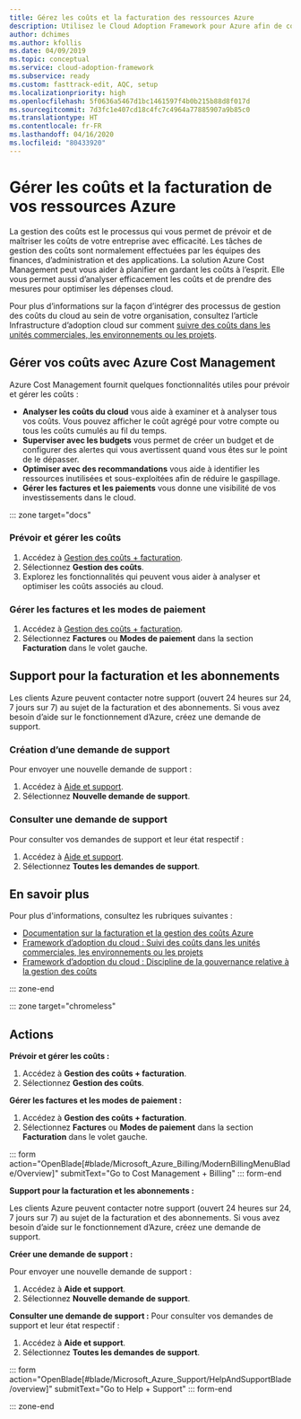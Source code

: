 ```yaml
---
title: Gérez les coûts et la facturation des ressources Azure
description: Utilisez le Cloud Adoption Framework pour Azure afin de comprendre le fonctionnement de la facturation, et découvrir comment configurer les budgets et les paiements de vos ressources Azure.
author: dchimes
ms.author: kfollis
ms.date: 04/09/2019
ms.topic: conceptual
ms.service: cloud-adoption-framework
ms.subservice: ready
ms.custom: fasttrack-edit, AQC, setup
ms.localizationpriority: high
ms.openlocfilehash: 5f0636a5467d1bc1461597f4b0b215b88d8f017d
ms.sourcegitcommit: 7d3fc1e407cd18c4fc7c4964a77885907a9b85c0
ms.translationtype: HT
ms.contentlocale: fr-FR
ms.lasthandoff: 04/16/2020
ms.locfileid: "80433920"
---
```

<!-- cSpell:ignore dchimes -->

# <a name="manage-costs-and-billing-for-your-azure-resources"></a>Gérer les coûts et la facturation de vos ressources Azure

La gestion des coûts est le processus qui vous permet de prévoir et de maîtriser les coûts de votre entreprise avec efficacité. Les tâches de gestion des coûts sont normalement effectuées par les équipes des finances, d’administration et des applications. La solution Azure Cost Management peut vous aider à planifier en gardant les coûts à l’esprit. Elle vous permet aussi d’analyser efficacement les coûts et de prendre des mesures pour optimiser les dépenses cloud.

Pour plus d’informations sur la façon d’intégrer des processus de gestion des coûts du cloud au sein de votre organisation, consultez l’article Infrastructure d’adoption cloud sur comment [suivre des coûts dans les unités commerciales, les environnements ou les projets](../azure-best-practices/track-costs.md).

## <a name="manage-your-costs-with-azure-cost-management"></a>Gérer vos coûts avec Azure Cost Management

Azure Cost Management fournit quelques fonctionnalités utiles pour prévoir et gérer les coûts :

- **Analyser les coûts du cloud** vous aide à examiner et à analyser tous vos coûts. Vous pouvez afficher le coût agrégé pour votre compte ou tous les coûts cumulés au fil du temps.
- **Superviser avec les budgets** vous permet de créer un budget et de configurer des alertes qui vous avertissent quand vous êtes sur le point de le dépasser.
- **Optimiser avec des recommandations** vous aide à identifier les ressources inutilisées et sous-exploitées afin de réduire le gaspillage.
- **Gérer les factures et les paiements** vous donne une visibilité de vos investissements dans le cloud.

::: zone target="docs"

### <a name="predict-and-manage-costs"></a>Prévoir et gérer les coûts

1. Accédez à [Gestion des coûts + facturation](https://portal.azure.com/#blade/Microsoft_Azure_Billing/ModernBillingMenuBlade/Overview).
1. Sélectionnez **Gestion des coûts**.
1. Explorez les fonctionnalités qui peuvent vous aider à analyser et optimiser les coûts associés au cloud.

### <a name="manage-invoices-and-payment-methods"></a>Gérer les factures et les modes de paiement

1. Accédez à [Gestion des coûts + facturation](https://portal.azure.com/#blade/Microsoft_Azure_Billing/ModernBillingMenuBlade/Overview).
1. Sélectionnez **Factures** ou **Modes de paiement** dans la section **Facturation** dans le volet gauche.

## <a name="billing-and-subscription-support"></a>Support pour la facturation et les abonnements

Les clients Azure peuvent contacter notre support (ouvert 24 heures sur 24, 7 jours sur 7) au sujet de la facturation et des abonnements. Si vous avez besoin d’aide sur le fonctionnement d’Azure, créez une demande de support.

### <a name="create-a-support-request"></a>Création d’une demande de support

Pour envoyer une nouvelle demande de support :

1. Accédez à [Aide et support](https://portal.azure.com/#blade/Microsoft_Azure_Support/HelpAndSupportBlade/overview).
1. Sélectionnez **Nouvelle demande de support**.

### <a name="view-a-support-request"></a>Consulter une demande de support

Pour consulter vos demandes de support et leur état respectif :

1. Accédez à [Aide et support](https://portal.azure.com/#blade/Microsoft_Azure_Support/HelpAndSupportBlade/overview).
1. Sélectionnez **Toutes les demandes de support**.

## <a name="learn-more"></a>En savoir plus

Pour plus d'informations, consultez les rubriques suivantes :

- [Documentation sur la facturation et la gestion des coûts Azure](https://docs.microsoft.com/azure/billing)
- [Framework d’adoption du cloud : Suivi des coûts dans les unités commerciales, les environnements ou les projets](../azure-best-practices/track-costs.md)
- [Framework d’adoption du cloud : Discipline de la gouvernance relative à la gestion des coûts](../../govern/cost-management/index.md)

::: zone-end

::: zone target="chromeless"

## <a name="actions"></a>Actions

**Prévoir et gérer les coûts :**

1. Accédez à **Gestion des coûts + facturation**.
1. Sélectionnez **Gestion des coûts**.

**Gérer les factures et les modes de paiement :**

1. Accédez à **Gestion des coûts + facturation**.
1. Sélectionnez **Factures** ou **Modes de paiement** dans la section **Facturation** dans le volet gauche.

::: form action="OpenBlade[#blade/Microsoft_Azure_Billing/ModernBillingMenuBlade/Overview]" submitText="Go to Cost Management + Billing" ::: form-end

**Support pour la facturation et les abonnements :**

Les clients Azure peuvent contacter notre support (ouvert 24 heures sur 24, 7 jours sur 7) au sujet de la facturation et des abonnements. Si vous avez besoin d’aide sur le fonctionnement d’Azure, créez une demande de support.

**Créer une demande de support :**

Pour envoyer une nouvelle demande de support :

1. Accédez à **Aide et support**.
2. Sélectionnez **Nouvelle demande de support**.

**Consulter une demande de support :** Pour consulter vos demandes de support et leur état respectif :

1. Accédez à **Aide et support**.
2. Sélectionnez **Toutes les demandes de support**.

::: form action="OpenBlade[#blade/Microsoft_Azure_Support/HelpAndSupportBlade/overview]" submitText="Go to Help + Support" ::: form-end

::: zone-end
